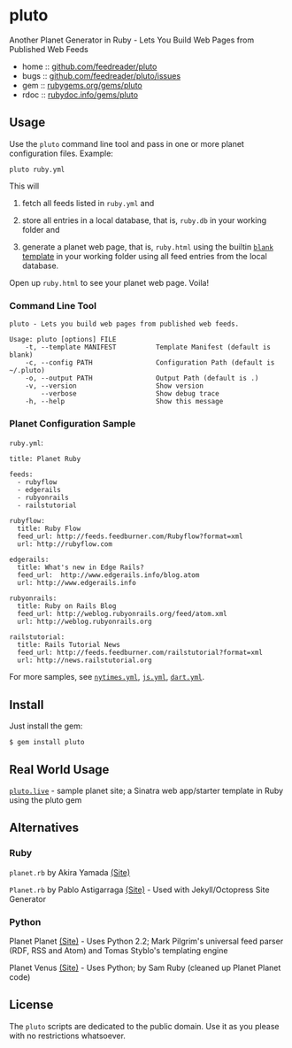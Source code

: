 # pluto

Another Planet Generator in Ruby - Lets You Build Web Pages
from Published Web Feeds

* home  :: [github.com/feedreader/pluto](https://github.com/feedreader/pluto)
* bugs  :: [github.com/feedreader/pluto/issues](https://github.com/feedreader/pluto/issues)
* gem   :: [rubygems.org/gems/pluto](https://rubygems.org/gems/pluto)
* rdoc  :: [rubydoc.info/gems/pluto](http://rubydoc.info/gems/pluto)


## Usage

Use the `pluto` command line tool and pass in one or more planet configuration files.
Example:

    pluto ruby.yml

This will

1) fetch all feeds listed in `ruby.yml` and 

2) store all entries in a local database, that is, `ruby.db` in your working folder and

3) generate a planet web page, that is, `ruby.html` using the builtin [`blank` template](https://github.com/feedreader/pluto/blob/master/templates/blank.html.erb) in your working folder using all feed entries from the local database.

Open up `ruby.html` to see your planet web page. Voila!


### Command Line Tool

~~~
pluto - Lets you build web pages from published web feeds.

Usage: pluto [options] FILE
    -t, --template MANIFEST          Template Manifest (default is blank)
    -c, --config PATH                Configuration Path (default is ~/.pluto)
    -o, --output PATH                Output Path (default is .)
    -v, --version                    Show version
        --verbose                    Show debug trace
    -h, --help                       Show this message
~~~


### Planet Configuration Sample 

`ruby.yml`:

```
title: Planet Ruby

feeds:
  - rubyflow
  - edgerails
  - rubyonrails
  - railstutorial

rubyflow:
  title: Ruby Flow
  feed_url: http://feeds.feedburner.com/Rubyflow?format=xml
  url: http://rubyflow.com

edgerails:
  title: What's new in Edge Rails?
  feed_url:  http://www.edgerails.info/blog.atom
  url: http://www.edgerails.info

rubyonrails:
  title: Ruby on Rails Blog
  feed_url: http://weblog.rubyonrails.org/feed/atom.xml
  url: http://weblog.rubyonrails.org

railstutorial:
  title: Rails Tutorial News
  feed_url: http://feeds.feedburner.com/railstutorial?format=xml
  url: http://news.railstutorial.org
```

For more samples, see [`nytimes.yml`](https://github.com/feedreader/pluto/blob/master/samples/nytimes.yml),
[`js.yml`](https://github.com/feedreader/pluto/blob/master/samples/js.yml),
[`dart.yml`](https://github.com/feedreader/pluto/blob/master/samples/dart.yml).


## Install

Just install the gem:

    $ gem install pluto


## Real World Usage

[`pluto.live`](https://github.com/feedreader/pluto.live) - sample planet site; a Sinatra web app/starter template in Ruby using the pluto gem



## Alternatives

### Ruby

`planet.rb` by Akira Yamada [(Site)](http://planet.rubyforge.org)

`Planet.rb` by Pablo Astigarraga [(Site)](https://github.com/pote/planet.rb)  - Used with Jekyll/Octopress Site Generator

### Python

Planet Planet [(Site)](http://www.planetplanet.org)  - Uses Python 2.2; Mark Pilgrim's universal feed parser (RDF, RSS and Atom) and Tomas Styblo's templating engine

Planet Venus [(Site)](https://github.com/rubys/venus) - Uses Python; by Sam Ruby (cleaned up Planet Planet code)


## License

The `pluto` scripts are dedicated to the public domain.
Use it as you please with no restrictions whatsoever.
